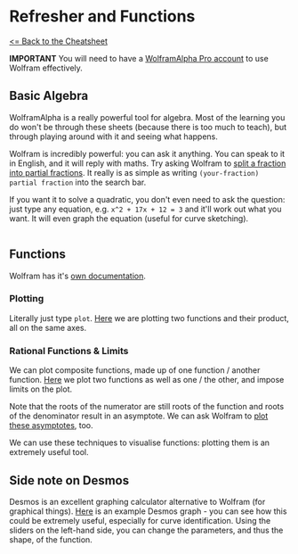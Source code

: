 # Refresher and Functions

[<= Back to the Cheatsheet](../WolframCheatsheet.md)

**IMPORTANT** You will need to have a [WolframAlpha Pro account](https://www.imperial.ac.uk/admin-services/ict/self-service/computers-printing/devices-and-software/get-software/get-software-for-students/wolfram-alpha-pro/) to use Wolfram effectively.

## Basic Algebra
WolframAlpha is a really powerful tool for algebra. Most of the learning you do won't be through these sheets (because there is too much to teach), but through playing around with it and seeing what happens.

Wolfram is incredibly powerful: you can ask it anything. You can speak to it in English, and it will reply with maths. Try asking Wolfram to [split a fraction into partial fractions](https://www.wolframalpha.com/input/?i=%285x-4%29%2F%28x%5E2-x-2%29+partial+fraction). It really is as simple as writing ```(your-fraction) partial fraction``` into the search bar.

If you want it to solve a quadratic, you don't even need to ask the question: just type any equation, e.g. ```x^2 + 17x + 12 = 3``` and it'll work out what you want. It will even graph the equation (useful for curve sketching).

<img href="Wolfram_sheets/wolfram_pics/quadratic.png">

## Functions
Wolfram has it's [own documentation](https://www.wolframalpha.com/examples/mathematics/mathematical-functions/).

### Plotting
Literally just type ```plot```. [Here](https://www.wolframalpha.com/input/?i=plot+y%3De%5E-x+and+y%3Dcos%28pi+x%29+and+y%3Dcos%28pi+x%29+e%5E-x+for+0%3Cx%3C5) we are plotting two functions and their product, all on the same axes.

### Rational Functions & Limits
We can plot composite functions, made up of one function / another function. [Here](https://www.wolframalpha.com/input/?i=y%3D%28x%5E2-3x%2B2%29+and+y%3D%282x-5%29+and+y%3D%28x%5E2-3x%2B2%29%2F%282x-5%29+for+0%3Cx%3C4+and+-3%3Cy%3C3) we plot two functions as well as one / the other, and impose limits on the plot.

Note that the roots of the numerator are still roots of the function and roots of the denominator result in an asymptote. We can ask Wolfram to [plot these asymptotes](https://www.wolframalpha.com/input/?i=asymptotes+y%3D%28x%5E2-3x%2B2%29%2F%282x-5%29), too.

We can use these techniques to visualise functions: plotting them is an extremely useful tool.

## Side note on Desmos
Desmos is an excellent graphing calculator alternative to Wolfram (for graphical things). [Here](https://www.desmos.com/calculator/i2vscwbc1o) is an example Desmos graph - you can see how this could be extremely useful, especially for curve identification. Using the sliders on the left-hand side, you can change the parameters, and thus the shape, of the function.